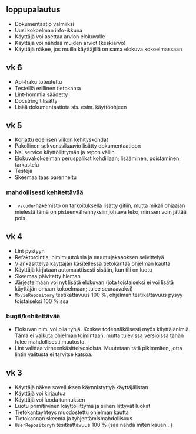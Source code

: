 ## loppupalautus

* Dokumentaatio valmiiksi
* Uusi kokoelman info-ikkuna
* Käyttäjä voi asettaa arvion elokuvalle
* Käyttäjä voi nähdää muiden arviot (keskiarvo)
* Käyttäjä näkee, jos muilla käyttäjillä on sama elokuva kokoelmassaan

## vk 6

* Api-haku toteutettu
* Testeillä erillinen tietokanta
* Lint-hommia säädetty
* Docstringit lisätty
* Lisää dokumentaatiota sis. esim. käyttöohjeen

## vk 5

* Korjattu edellisen viikon kehityskohdat
* Pakollinen sekvenssikaavio lisätty dokumentaatioon
* Ns. service käyttöliittymän ja repon väliin
* Elokuvakokoelman peruspalikat kohdillaan; lisääminen, poistaminen, tarkastelu
* Testejä
* Skeemaa taas parenneltu

### mahdollisesti kehitettävää

* `.vscode`-hakemisto on tarkoituksella lisätty gitiin, mutta mikäli ohjaajan mielestä tämä on pisteenvähennyksiin johtava teko, niin sen voin jättää pois

## vk 4

* Lint pystyyn
* Refaktorointia; nimimuutoksia ja muuttujakaaoksen selvittelyä
* Viankäsittelyä käyttäjän käsitellessä tietokantaa ohjelman kautta
* Käyttäjä kirjataan automaattisesti sisään, kun tili on luotu
* Skeemaa päivitetty hieman
* Järjestelmään voi nyt lisätä elokuvan (jota toistaiseksi ei voi lisätä käyttäjän omaan kokoelmaan; tulee seuraavaksi)
* `MovieRepository` testikattavuus 100 %, ohjelman testikattavuus pysyy toistaiseksi 100 %:ssa

### bugit/kehitettävää

* Elokuvan nimi voi olla tyhjä. Koskee todennäköisesti myös käyttäjänimiä. Tämä ei vaikuta ohjelman toimintaan, mutta tulevissa versioissa tähän tulee mahdollisesti muutosta.
* Lint valittaa virheenkäsittelyosioista. Muutetaan tätä pikimmiten, jotta lintin valitusta ei tarvitse katsoa.

## vk 3

* Käyttäjä näkee sovelluksen käynnistyttyä käyttäjälistan
* Käyttäjä voi kirjautua
* Käyttäjä voi luoda tunnuksen
* Luotu primitiivinen käyttöliittymä ja siihen liittyvät luokat
* Tietokantayhteys muodostettu ohjelman kautta
* Tietokannan skeema ja tyhjentämismahdollisuus
* `UserRepository`n tesitkattavuus 100 % (saa nähdä miten kauan...)
